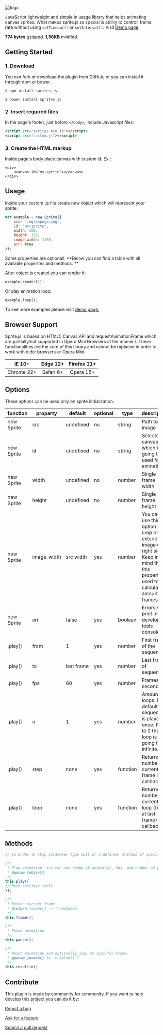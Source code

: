 ![logo](docs/img/sprites.js.png)


JavaScript lightweight and simple in usage library that helps animating canvas sprites. What makes sprite.js so special is ability to controll frame rate without using `setTimeout()` or `setInterval()`. Visit [Demo page](https://wisniewski94.github.io/sprites.js/).

**774 bytes** gzipped. **1,56KB** minified.

## Getting Started
### 1. Download
You can fork or download the plugin from GitHub, or you can install it through npm or bower.

```
$ npm install sprites.js 
```

```
$ bower install sprites.js
```

### 2. Insert required files
In the page's footer, just before `</body>`, include Javascript files:
```html
<script src="sprites.min.js"></script>
<script src="custom.js"></script>
```
### 3. Create the HTML markup
Inside page's body place canvas with custom id. Ex.:

```
<div>
    <canvas id="my-sprite"></canvas>
</div>
```

## Usage
Inside your custom .js file create new object which will represent your sprite:

```javascript
var example = new Sprite({
    src: 'img/papuga.png',
    id: 'my-sprite',
    width: 160,
    height: 156,
    image_width: 1280,
    err: true
});
```
Some properties are optionall. **Below you can find a table with all available properties and methods. **

After object is created you can render it:

```javascript
example.render(1);
```
Or play animation loop:
```javascript
example.loop();
```

To see more examples please visit [demo page.](https://wisniewski94.github.io/sprites.js/)

## Browser Support
Sprite.js is based on HTML5 Canvas API and requestAnimationFrame which are partially/not supported in Opera Mini Browsers at the moment. These functionalities are the core of this library and cannot be replaced in order to work with older browsers or Opera Mini.

|IE 10+|Edge 12+|Firefox 11+|
|:---:|:---:|:---:|
|Chrome 22+|Safari 6+|Opera 15+|

## Options
These options can be used only on sprite initialization:

|function|property|default|optional|type|description|
|---|---|---|---|---|---|
|new Sprite|src|undefined|no|string|Path to image|
|new Sprite|id|undefined|no|string|Selects canvas tag which is going to be used for animation|
|new Sprite|width|undefined|no|number|Single frame width|
|new Sprite|height|undefined|no|number|Single frame height|
|new Sprite|image_width|src width|yes|number|You can use this option to crop or extend image on right side. Keep in mind that this property is used to calculate amount of frames.|
|new Sprite|err|false|yes|boolean|Errors will print in developers tools console|
|.play()|from|1|yes|number|First frame of the sequence.|
|.play()|to|last frame|yes|number|Last frame of sequence.|
|.play()|fps|60|yes|number|Frames per second.|
|.play()|n|1|yes|number|Amount of loops. By default sequence is played once. If set to 0 then loop is going to be infinite.
|.play()|step|none|yes|function|Returns a number of current frame in callback.|
|.play()|loop|none|yes|function|Returns a number of current loop (fires at last frame) in callback.|
## Methods
```javascript
// In order to skip parameter type null or undefined. Instead of specific parameter default value will be used.

/**
 * Play animation. You can set range of animation, fps, and number of passes (loops). Two callbacks available in object parameter.
 * @param {object} 
 */
this.play({
//Check settings table
});

/**
 * Return current frame.
 * @return {number} -> frameIndex.
 */
this.frame();

/**
 * Pause animation.
 */
this.pause();

/**
 * Reset animation and optionally jump to specific frame.
 * @param {number} to -> Default 1.
 */
this.reset(to);
```

## Contribute
This plugin is made by community for community. If you want to help develop this project you can do it by:

[Report a bug](https://github.com/wisniewski94/sprites.js/issues)

[Ask for a feature](https://github.com/wisniewski94/sprites.js/issues)

[Submit a pull request](https://github.com/wisniewski94/sprites.js/pulls)
